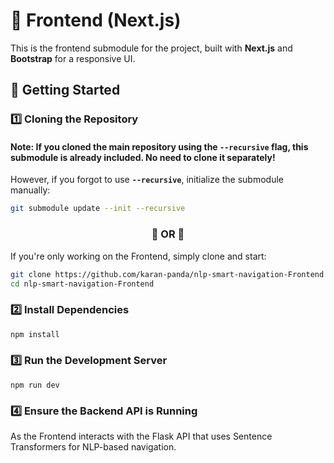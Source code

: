 # 🚀 Frontend (Next.js)  

This is the frontend submodule for the project, built with **Next.js** and **Bootstrap** for a responsive UI.

## 📌 Getting Started  

### 1️⃣ Cloning the Repository  
#### Note: If you cloned the main repository using the **`--recursive`** flag, this submodule is already included. **No need to clone it separately!**  

However, if you forgot to use **`--recursive`**, initialize the submodule manually:  
```bash
git submodule update --init --recursive
```

### **<p align="center">🔹 OR 🔹</p>**

If you're only working on the Frontend, simply clone and start:
```bash
git clone https://github.com/karan-panda/nlp-smart-navigation-Frontend
cd nlp-smart-navigation-Frontend
```

### 2️⃣ Install Dependencies
```bash
npm install
```

### 3️⃣ Run the Development Server
```
npm run dev
```

### 4️⃣ Ensure the Backend API is Running
As the Frontend interacts with the Flask API that uses Sentence Transformers for NLP-based navigation.

